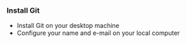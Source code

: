 ### Install Git

* Install Git on your desktop machine
* Configure your name and e-mail on your local computer

